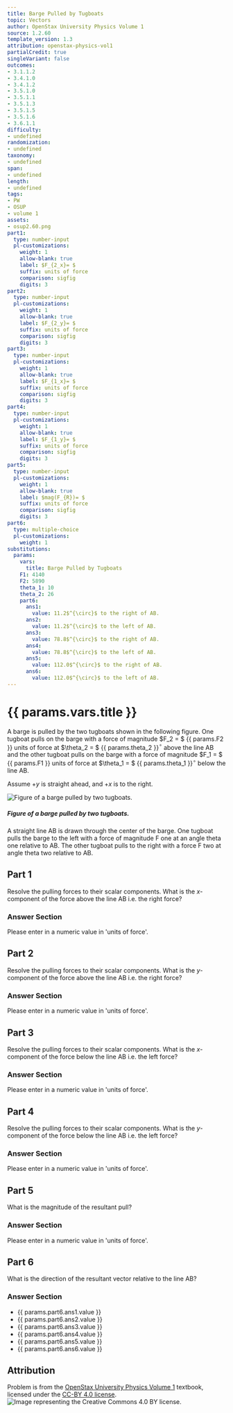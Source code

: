 ```yaml
---
title: Barge Pulled by Tugboats
topic: Vectors
author: OpenStax University Physics Volume 1
source: 1.2.60
template_version: 1.3
attribution: openstax-physics-vol1
partialCredit: true
singleVariant: false
outcomes:
- 3.1.1.2
- 3.4.1.0
- 3.4.1.2
- 3.5.1.0
- 3.5.1.1
- 3.5.1.3
- 3.5.1.5
- 3.5.1.6
- 3.6.1.1
difficulty:
- undefined
randomization:
- undefined
taxonomy:
- undefined
span:
- undefined
length:
- undefined
tags:
- PW
- OSUP
- volume 1
assets:
- osup2.60.png
part1:
  type: number-input
  pl-customizations:
    weight: 1
    allow-blank: true
    label: $F_{2_x}= $
    suffix: units of force
    comparison: sigfig
    digits: 3
part2:
  type: number-input
  pl-customizations:
    weight: 1
    allow-blank: true
    label: $F_{2_y}= $
    suffix: units of force
    comparison: sigfig
    digits: 3
part3:
  type: number-input
  pl-customizations:
    weight: 1
    allow-blank: true
    label: $F_{1_x}= $
    suffix: units of force
    comparison: sigfig
    digits: 3
part4:
  type: number-input
  pl-customizations:
    weight: 1
    allow-blank: true
    label: $F_{1_y}= $
    suffix: units of force
    comparison: sigfig
    digits: 3
part5:
  type: number-input
  pl-customizations:
    weight: 1
    allow-blank: true
    label: $mag(F_{R})= $
    suffix: units of force
    comparison: sigfig
    digits: 3
part6:
  type: multiple-choice
  pl-customizations:
    weight: 1
substitutions:
  params:
    vars:
      title: Barge Pulled by Tugboats
    F1: 4140
    F2: 5890
    theta_1: 10
    theta_2: 26
    part6:
      ans1:
        value: 11.2$^{\circ}$ to the right of AB.
      ans2:
        value: 11.2$^{\circ}$ to the left of AB.
      ans3:
        value: 78.8$^{\circ}$ to the right of AB.
      ans4:
        value: 78.8$^{\circ}$ to the left of AB.
      ans5:
        value: 112.0$^{\circ}$ to the right of AB.
      ans6:
        value: 112.0$^{\circ}$ to the left of AB.
---
```

# {{ params.vars.title }}
A barge is pulled by the two tugboats shown in the following figure.
One tugboat pulls on the barge with a force of magnitude $F_2 = $ {{ params.F2 }} units of force at $\theta_2 = $ {{ params.theta_2 }}$^{\circ}$ above the line AB and the other tugboat pulls on the barge with a force of magnitude $F_1 = $ {{ params.F1 }} units of force at $\theta_1 = $ {{ params.theta_1 }}$^{\circ}$ below the line AB.

Assume $+y$ is straight ahead, and $+x$ is to the right.

<img longdesc="Barge Pulled by Tugboats.md#desc" alt="Figure of a barge pulled by two tugboats." src="osup2.60.png">

<div id="desc">
<h5>Figure of a barge pulled by two tugboats.</h5>
A straight line AB is drawn through the center of the barge. One tugboat pulls the barge to the left with a force of magnitude F one at an angle theta one relative to AB. The other tugboat pulls to the right with a force F two at angle theta two relative to AB.
<div>

## Part 1

Resolve the pulling forces to their scalar components. What is the $x$-component of the force above the line AB i.e. the right force?

### Answer Section

Please enter in a numeric value in 'units of force'.

## Part 2

Resolve the pulling forces to their scalar components. What is the $y$-component of the force above the line AB i.e. the right force?

### Answer Section

Please enter in a numeric value in 'units of force'.

## Part 3

Resolve the pulling forces to their scalar components. What is the $x$-component of the force below the line AB i.e. the left force?

### Answer Section

Please enter in a numeric value in 'units of force'.

## Part 4

Resolve the pulling forces to their scalar components. What is the $y$-component of the force below the line AB i.e. the left force?

### Answer Section

Please enter in a numeric value in 'units of force'.

## Part 5

What is the magnitude of the resultant pull?

### Answer Section

Please enter in a numeric value in 'units of force'.

## Part 6

What is the direction of the resultant vector relative to the line AB?

### Answer Section

- {{ params.part6.ans1.value }}
- {{ params.part6.ans2.value }}
- {{ params.part6.ans3.value }}
- {{ params.part6.ans4.value }}
- {{ params.part6.ans5.value }}
- {{ params.part6.ans6.value }}

## Attribution

Problem is from the [OpenStax University Physics Volume 1](https://openstax.org/details/books/university-physics-volume-1) textbook, licensed under the [CC-BY 4.0 license](https://creativecommons.org/licenses/by/4.0/).<br>![Image representing the Creative Commons 4.0 BY license.](https://raw.githubusercontent.com/firasm/bits/master/by.png)